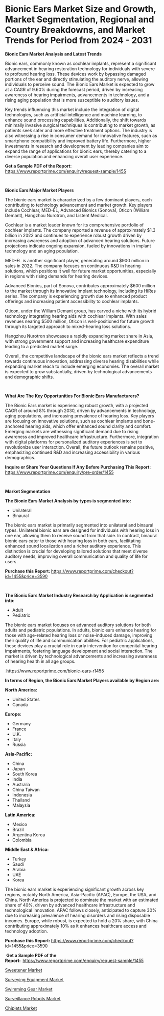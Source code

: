 <p><h1>Bionic Ears Market Size and Growth, Market Segmentation, Regional and Country Breakdowns, and Market Trends for Period from 2024 -  2031</h1></p><p><strong>Bionic Ears Market Analysis and Latest Trends</strong></p>
<p><p>Bionic ears, commonly known as cochlear implants, represent a significant advancement in hearing restoration technology for individuals with severe to profound hearing loss. These devices work by bypassing damaged portions of the ear and directly stimulating the auditory nerve, allowing individuals to perceive sound. The Bionic Ears Market is expected to grow at a CAGR of 9.60% during the forecast period, driven by increasing awareness of hearing impairments, advancements in technology, and a rising aging population that is more susceptible to auditory issues.</p><p>Key trends influencing this market include the integration of digital technologies, such as artificial intelligence and machine learning, to enhance sound processing capabilities. Additionally, the shift towards minimally invasive surgical techniques is contributing to market growth, as patients seek safer and more effective treatment options. The industry is also witnessing a rise in consumer demand for innovative features, such as smartphone compatibility and improved battery life. Furthermore, higher investments in research and development by leading companies aim to expand the range of applications for bionic ears, thereby catering to a diverse population and enhancing overall user experience.</p></p>
<p><strong>Get a Sample PDF of the Report:&nbsp;</strong> <a href="https://www.reportprime.com/enquiry/request-sample/1455?utm_campaign=1990&utm_medium=2&utm_source=Github&utm_content=ia&utm_term=24122024&utm_id=bionic-ears">https://www.reportprime.com/enquiry/request-sample/1455</a></p>
<p>&nbsp;</p>
<p><strong>Bionic Ears Major Market Players</strong></p>
<p><p>The bionic ears market is characterized by a few dominant players, each contributing to technology advancement and market growth. Key players include Cochlear, MED-EL, Advanced Bionics (Sonova), Oticon (William Demant), Hangzhou Nurotron, and Listent Medical.</p><p>Cochlear is a market leader known for its comprehensive portfolio of cochlear implants. The company reported a revenue of approximately $1.3 billion in 2022 and continues to experience robust growth driven by increasing awareness and adoption of advanced hearing solutions. Future projections indicate ongoing expansion, fueled by innovations in implant technology and an aging population.</p><p>MED-EL is another significant player, generating around $900 million in sales in 2022. The company focuses on continuous R&D in hearing solutions, which positions it well for future market opportunities, especially in regions with rising demands for hearing devices.</p><p>Advanced Bionics, part of Sonova, contributes approximately $600 million to the market through its innovative implant technology, including its HiRes series. The company is experiencing growth due to enhanced product offerings and increasing patient accessibility to cochlear implants.</p><p>Oticon, under the William Demant group, has carved a niche with its hybrid technology integrating hearing aids with cochlear implants. With sales revenues nearing $500 million, Oticon is well-positioned for future growth through its targeted approach to mixed-hearing loss solutions.</p><p>Hangzhou Nurotron showcases a rapidly expanding market share in Asia, with strong government support and increasing healthcare expenditure leading to a predicted market surge.</p><p>Overall, the competitive landscape of the bionic ears market reflects a trend towards continuous innovation, addressing diverse hearing disabilities while expanding market reach to include emerging economies. The overall market is expected to grow substantially, driven by technological advancements and demographic shifts.</p></p>
<p>&nbsp;</p>
<p><strong>What Are The Key Opportunities For Bionic Ears Manufacturers?</strong></p>
<p><p>The Bionic Ears market is experiencing robust growth, with a projected CAGR of around 8% through 2030, driven by advancements in technology, aging populations, and increasing prevalence of hearing loss. Key players are focusing on innovative solutions, such as cochlear implants and bone-anchored hearing aids, which offer enhanced sound clarity and comfort. Emerging markets are witnessing significant demand due to rising awareness and improved healthcare infrastructure. Furthermore, integration with digital platforms for personalized auditory experiences is set to revolutionize user interaction. Overall, the future outlook remains positive, emphasizing continued R&D and increasing accessibility in various demographics.</p></p>
<p><strong>Inquire or Share Your Questions If Any Before Purchasing This Report:</strong> <a href="https://www.reportprime.com/enquiry/pre-order/1455?utm_campaign=1990&utm_medium=2&utm_source=Github&utm_content=ia&utm_term=24122024&utm_id=bionic-ears">https://www.reportprime.com/enquiry/pre-order/1455</a></p>
<p>&nbsp;</p>
<p><strong>Market Segmentation</strong></p>
<p><strong>The Bionic Ears Market Analysis by types is segmented into:</strong></p>
<p><ul><li>Unilateral</li><li>Binaural</li></ul></p>
<p><p>The bionic ears market is primarily segmented into unilateral and binaural types. Unilateral bionic ears are designed for individuals with hearing loss in one ear, allowing them to receive sound from that side. In contrast, binaural bionic ears cater to those with hearing loss in both ears, facilitating enhanced sound localization and a richer auditory experience. This distinction is crucial for developing tailored solutions that meet diverse auditory needs, improving overall communication and quality of life for users.</p></p>
<p><strong>Purchase this Report:&nbsp;</strong><a href="https://www.reportprime.com/checkout?id=1455&price=3590&utm_campaign=1990&utm_medium=2&utm_source=Github&utm_content=ia&utm_term=24122024&utm_id=bionic-ears">https://www.reportprime.com/checkout?id=1455&price=3590</a></p>
<p>&nbsp;</p>
<p><strong>The Bionic Ears Market Industry Research by Application is segmented into:</strong></p>
<p><ul><li>Adult</li><li>Pediatric</li></ul></p>
<p><p>The bionic ears market focuses on advanced auditory solutions for both adults and pediatric populations. In adults, bionic ears enhance hearing for those with age-related hearing loss or noise-induced damage, improving their quality of life and communication abilities. For pediatric applications, these devices play a crucial role in early intervention for congenital hearing impairments, fostering language development and social interaction. The market is driven by technological advancements and increasing awareness of hearing health in all age groups.</p></p>
<p><a href="https://www.reportprime.com/bionic-ears-r1455?utm_campaign=1990&utm_medium=2&utm_source=Github&utm_content=ia&utm_term=24122024&utm_id=bionic-ears">&nbsp;https://www.reportprime.com/bionic-ears-r1455</a></p>
<p><strong>In terms of Region, the Bionic Ears Market Players available by Region are:</strong></p>
<p>
    <p> <strong> North America: </strong>
        <ul>
            <li>United States</li>
            <li>Canada</li>
        </ul>
        </p> 
    <p> <strong> Europe: </strong>
        <ul>
            <li>Germany</li>
            <li>France</li>
            <li>U.K.</li>
            <li>Italy</li>
            <li>Russia</li>
        </ul>
        </p> 
    <p> <strong> Asia-Pacific: </strong>
        <ul>
            <li>China</li>
            <li>Japan</li>
            <li>South Korea</li>
            <li>India</li>
            <li>Australia</li>
            <li>China Taiwan</li>
            <li>Indonesia</li>
            <li>Thailand</li>
            <li>Malaysia</li>
        </ul>
        </p> 
    <p> <strong> Latin America: </strong>
        <ul>
            <li>Mexico</li>
            <li>Brazil</li>
            <li>Argentina Korea</li>
            <li>Colombia</li>
        </ul>
        </p> 
    <p> <strong> Middle East & Africa: </strong>
        <ul>
            <li>Turkey</li>
            <li>Saudi</li>
            <li>Arabia</li>
            <li>UAE</li>
            <li>Korea</li>
        </ul>
    </p>
    </p>
<p><p>The bionic ears market is experiencing significant growth across key regions, notably North America, Asia-Pacific (APAC), Europe, the USA, and China. North America is projected to dominate the market with an estimated share of 40%, driven by advanced healthcare infrastructure and technological innovation. APAC follows closely, anticipated to capture 30% due to increasing prevalence of hearing disorders and rising disposable incomes. Europe, while robust, is expected to hold a 20% share, with China contributing approximately 10% as it enhances healthcare access and technology adoption.</p></p>
<p><strong>Purchase this Report: </strong><a href="https://www.reportprime.com/checkout?id=1455&price=3590&utm_campaign=1990&utm_medium=2&utm_source=Github&utm_content=ia&utm_term=24122024&utm_id=bionic-ears">https://www.reportprime.com/checkout?id=1455&price=3590</a></p>
<p>&nbsp;<strong>Get a Sample PDF of the Report:&nbsp;&nbsp;</strong><a href="https://www.reportprime.com/enquiry/request-sample/1455?utm_campaign=1990&utm_medium=2&utm_source=Github&utm_content=ia&utm_term=24122024&utm_id=bionic-ears">https://www.reportprime.com/enquiry/request-sample/1455</a></p>
<p><strong></strong></p>
<p><p><a href="https://www.linkedin.com/pulse/revenue-analysis-sweetener-market-projected-101-cagr-2024-57kie?utm_campaign=1990&utm_medium=2&utm_source=Github&utm_content=ia&utm_term=24122024&utm_id=bionic-ears">Sweetener Market</a></p><p><a href="https://www.linkedin.com/pulse/how-surveying-equipment-market-expectd-grow-131-cagr-upcoming-z4a3e?utm_campaign=1990&utm_medium=2&utm_source=Github&utm_content=ia&utm_term=24122024&utm_id=bionic-ears">Surveying Equipment Market</a></p><p><a href="https://www.linkedin.com/pulse/understanding-swimming-gear-market-key-insights-projected-cuuxf?utm_campaign=1990&utm_medium=2&utm_source=Github&utm_content=ia&utm_term=24122024&utm_id=bionic-ears">Swimming Gear Market</a></p><p><a href="https://www.linkedin.com/pulse/examining-market-forces-influencing-surveillance-robots-q5awe?utm_campaign=1990&utm_medium=2&utm_source=Github&utm_content=ia&utm_term=24122024&utm_id=bionic-ears">Surveillance Robots Market</a></p><p><a href="https://github.com/MarciaRunte/Market-Research-Report-List-1/blob/main/chiplets-market.md?utm_campaign=1990&utm_medium=2&utm_source=Github&utm_content=ia&utm_term=24122024&utm_id=bionic-ears">Chiplets Market</a></p></p>